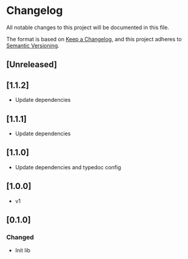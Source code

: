 # Changelog

All notable changes to this project will be documented in this file.

The format is based on [Keep a Changelog](https://keepachangelog.com/en/1.0.0/),
and this project adheres to [Semantic Versioning](https://semver.org/spec/v2.0.0.html).

## [Unreleased]

## [1.1.2]

-   Update dependencies

## [1.1.1]

-   Update dependencies

## [1.1.0]

-   Update dependencies and typedoc config

## [1.0.0]

-   v1

## [0.1.0]

### Changed

-   Init lib
